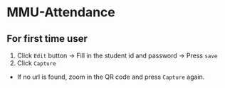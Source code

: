 # MMU-Attendance

## For first time user
1. Click `Edit` button -> Fill in the student id and password -> Press `save`
2. Click `Capture`

- If no url is found, zoom in the QR code and press `Capture` again.
